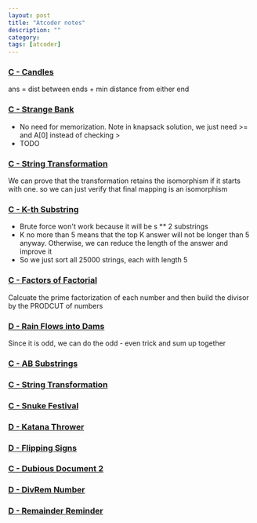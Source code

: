 ```yaml
---
layout: post
title: "Atcoder notes"
description: ""
category: 
tags: [atcoder]
---
```


### [C - Candles](https://atcoder.jp/contests/abc107/tasks/arc101_a)
ans = dist between ends + min distance from either end

### [C - Strange Bank](https://atcoder.jp/contests/abc099/tasks/abc099_c)
* No need for memorization. Note in knapsack solution, we just need >= and A[0] instead of checking >
* TODO

### [C - String Transformation](https://atcoder.jp/contests/abc110/tasks/abc110_c)
We can prove that the transformation retains the isomorphism if it starts with one. so we can just verify that final mapping is an isomorphism

### [C - K-th Substring](https://atcoder.jp/contests/arc097/tasks/arc097_a)

* Brute force won't work because it will be s ** 2  substrings
* K no more than 5 means that the top K answer will not be longer than 5 anyway. Otherwise, we can reduce the length of the answer and improve it
* So we just sort all 25000 strings, each with length 5

### [C - Factors of Factorial](https://atcoder.jp/contests/arc067/tasks/arc067_a)
Calcuate the prime factorization of each number and then build the divisor by the PRODCUT of numbers

### [D - Rain Flows into Dams](https://atcoder.jp/contests/abc133/tasks/abc133_d)
Since it is odd, we can do the odd - even trick and sum up together

### [C - AB Substrings](https://atcoder.jp/contests/diverta2019/tasks/diverta2019_c)

### [C - String Transformation](https://atcoder.jp/contests/abc110/tasks/abc110_c)

### [C - Snuke Festival](https://atcoder.jp/contests/arc084/tasks/arc084_a)

### [D - Katana Thrower](https://atcoder.jp/contests/abc085/tasks/abc085_d)

### [D - Flipping Signs](https://atcoder.jp/contests/abc125/tasks/abc125_d)

### [C - Dubious Document 2](https://atcoder.jp/contests/abc076/tasks/abc076_c)

### [D - DivRem Number](https://atcoder.jp/contests/diverta2019/tasks/diverta2019_d)

### [D - Remainder Reminder](https://atcoder.jp/contests/arc091/tasks/arc091_b)

